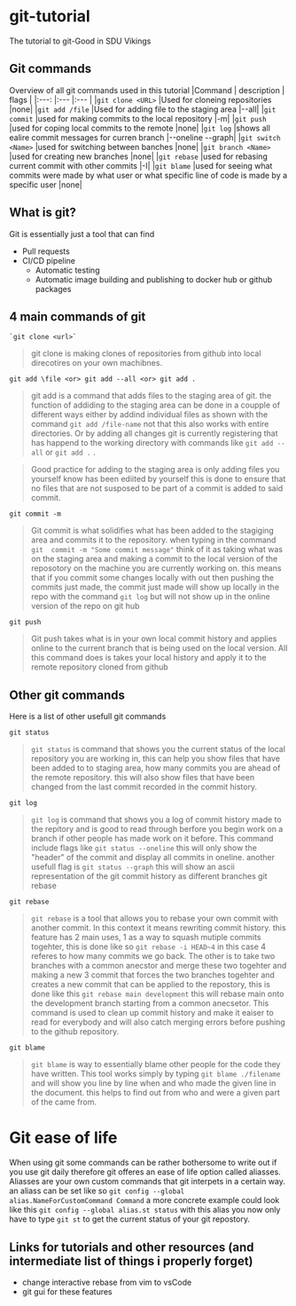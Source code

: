 # git-tutorial
The tutorial to git-Good in SDU Vikings

## Git commands 
Overview of all git commands used in this tutorial
|Command                    | description                                                                                                                                                   | flags    | 
|:---:                      |:---                                                                                                                                                           |:---    |
|`git clone <URL>`          |Used for cloneing repositories                                                                                                                                 |none|
|`git add /file`            |Used for adding file to the staging area                                                                                                                       |--all|
|`git commit`               |used for making commits to the local repository                                                                                                                |-m|
|`git push`                 |used for coping local commits to the remote                                                                                                                    |none|
|`git log`                  |shows all ealire commit messages for curren branch                                                                                                             |--oneline --graph|
|`git switch <Name>`        |used for switching between banches                                                                                                                             |none|
|`git branch <Name>`        |used for creating new branches                                                                                                                                 |none|
|`git rebase`               |used for rebasing current commit with other commits                                                                                                            |-I|
|`git blame`                |used for seeing what commits were made by what user or what specific line of code is made by a specific user                                                   |none|

## What is git?
Git is essentially just a tool that can find 

* Pull requests
* CI/CD pipeline
    * Automatic testing
    * Automatic image building and publishing to docker hub or github packages

## 4 main commands of git 
    `git clone <url>`
>git clone is making clones of repositories from github into local direcotires on your own machibnes.

    
    git add \file <or> git add --all <or> git add .
>git add is a command that adds files to the staging area of git. the function 
of addiding to the staging area can be done in a coupple of different ways either
by addind individual files as shown with the command `git add /file-name` not that this also works with entire directories.
Or by adding all changes git is currently registering that has happend to the working directory with commands like `git add --all` or  `git add .` .

>Good practice for adding to the staging area is only adding files you yourself know has been ediited by yourself
this is done to ensure that no files that are not susposed  to be part of a commit is added to said commit. 
    
    git commit -m
>Git commit is what solidifies what has been added to the stagiging area and commits it to the repository. when typing in the command `git  commit -m "Some commit message"` think of it as taking what was on the staging area and making a commit to the local version of the reposotory on the machine you are currently working on. this means that if you commit some changes locally with out then pushing the commits just made, the commit just made will show up locally in the repo with the command `git log` but will not show up in the online version of the repo on git hub

    git push

>Git push takes what is in your own local commit history and applies online to the current branch that is being used on the local version. All this command does is takes your local history and apply it to the remote repository cloned from github

## Other git commands
Here is a list of other usefull git commands 
    
    git status 
>`git status` is command that shows you the current status of the local repository you are working in, this can help you show files that have been added to to staging area, how many commits you are ahead of the remote repository. this will also show files that have been changed from the last commit recorded in the commit history.
    
    git log
>`git log` is command that shows you a log of commit history made to the repitory and is good to read through berfore you begin work on a branch if other people has made work on it before. This command include flags like  `git status --oneline` this will only show the "header" of the commit and display all commits in oneline. another usefull flag is `git status --graph` this will show an ascii representation of the git commit history as different branches git rebase

    git rebase
> `git rebase` is a tool that allows you to rebase your own commit with another commit. In this context it means rewriting commit history. this feature has 2 main uses, 1 as a way to squash mutiple commits togehter, this is done like so `git rebase -i HEAD~4` in this case 4 referes to how many commits we go back. The other is to take two branches with a common anecstor and merge these two togehter and making a new 3 commit that forces the two branches togehter and creates a new commit that can be applied to the repostory, this is done like this `git rebase main development` this will rebase main onto the development branch starting from a common anecsetor. 
This command is used to clean up commit history and make it eaiser to read for everybody and will also catch merging errors before pushing to the github repository.  

    git blame
>  `git blame` is way to essentially blame other people for the code they have written. This tool works simply by typing `git blame ./filename` and will show you line by line when and who made the given line in the document. this helps to find out from who and were a given part of the came from.


# Git ease of life 
When using git some commands can be rather bothersome to write out if you use git daily therefore git offeres an ease of life option called aliasses. Aliasses are your own custom commands that git interpets in a certain way.
an aliass can be set like so `git config --global alias.NameForCustomCommand Command` a more concrete example could look like this `git config --global alias.st status` with this alias you now only have to type `git st` to get the current status of your git repostory.



## Links for tutorials and other resources (and intermediate list of things i properly forget)
* change interactive rebase from vim to vsCode
* git gui for these features

